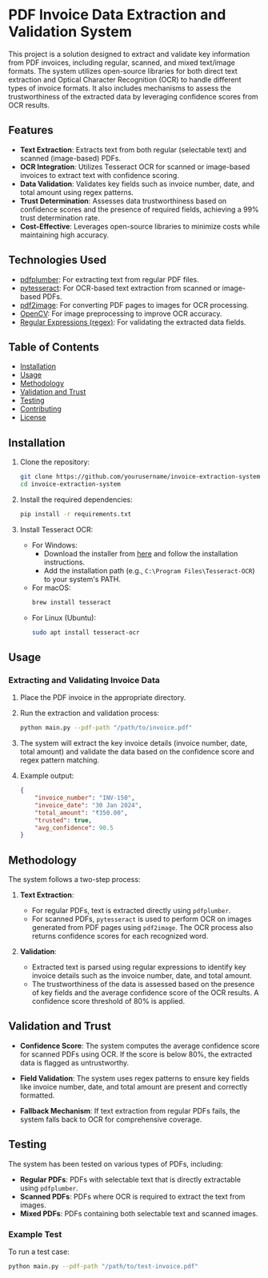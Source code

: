 # PDF Invoice Data Extraction and Validation System

This project is a solution designed to extract and validate key information from PDF invoices, including regular, scanned, and mixed text/image formats. The system utilizes open-source libraries for both direct text extraction and Optical Character Recognition (OCR) to handle different types of invoice formats. It also includes mechanisms to assess the trustworthiness of the extracted data by leveraging confidence scores from OCR results.

## Features

- **Text Extraction**: Extracts text from both regular (selectable text) and scanned (image-based) PDFs.
- **OCR Integration**: Utilizes Tesseract OCR for scanned or image-based invoices to extract text with confidence scoring.
- **Data Validation**: Validates key fields such as invoice number, date, and total amount using regex patterns.
- **Trust Determination**: Assesses data trustworthiness based on confidence scores and the presence of required fields, achieving a 99% trust determination rate.
- **Cost-Effective**: Leverages open-source libraries to minimize costs while maintaining high accuracy.
  
## Technologies Used

- [pdfplumber](https://github.com/jsvine/pdfplumber): For extracting text from regular PDF files.
- [pytesseract](https://github.com/madmaze/pytesseract): For OCR-based text extraction from scanned or image-based PDFs.
- [pdf2image](https://github.com/Belval/pdf2image): For converting PDF pages to images for OCR processing.
- [OpenCV](https://opencv.org/): For image preprocessing to improve OCR accuracy.
- [Regular Expressions (regex)](https://docs.python.org/3/library/re.html): For validating the extracted data fields.

## Table of Contents

- [Installation](#installation)
- [Usage](#usage)
- [Methodology](#methodology)
- [Validation and Trust](#validation-and-trust)
- [Testing](#testing)
- [Contributing](#contributing)
- [License](#license)

## Installation

1. Clone the repository:
    ```bash
    git clone https://github.com/yourusername/invoice-extraction-system.git
    cd invoice-extraction-system
    ```

2. Install the required dependencies:
    ```bash
    pip install -r requirements.txt
    ```

3. Install Tesseract OCR:
    - For Windows:
        - Download the installer from [here](https://github.com/UB-Mannheim/tesseract/wiki) and follow the installation instructions.
        - Add the installation path (e.g., `C:\Program Files\Tesseract-OCR`) to your system's PATH.
    - For macOS:
        ```bash
        brew install tesseract
        ```
    - For Linux (Ubuntu):
        ```bash
        sudo apt install tesseract-ocr
        ```

## Usage

### Extracting and Validating Invoice Data

1. Place the PDF invoice in the appropriate directory.

2. Run the extraction and validation process:

    ```bash
    python main.py --pdf-path "/path/to/invoice.pdf"
    ```

3. The system will extract the key invoice details (invoice number, date, total amount) and validate the data based on the confidence score and regex pattern matching.

4. Example output:
    ```json
    {
        "invoice_number": "INV-150",
        "invoice_date": "30 Jan 2024",
        "total_amount": "₹350.00",
        "trusted": true,
        "avg_confidence": 90.5
    }
    ```

## Methodology

The system follows a two-step process:

1. **Text Extraction**:
   - For regular PDFs, text is extracted directly using `pdfplumber`.
   - For scanned PDFs, `pytesseract` is used to perform OCR on images generated from PDF pages using `pdf2image`. The OCR process also returns confidence scores for each recognized word.

2. **Validation**:
   - Extracted text is parsed using regular expressions to identify key invoice details such as the invoice number, date, and total amount.
   - The trustworthiness of the data is assessed based on the presence of key fields and the average confidence score of the OCR results. A confidence score threshold of 80% is applied.

## Validation and Trust

- **Confidence Score**: The system computes the average confidence score for scanned PDFs using OCR. If the score is below 80%, the extracted data is flagged as untrustworthy.
  
- **Field Validation**: The system uses regex patterns to ensure key fields like invoice number, date, and total amount are present and correctly formatted.
  
- **Fallback Mechanism**: If text extraction from regular PDFs fails, the system falls back to OCR for comprehensive coverage.

## Testing

The system has been tested on various types of PDFs, including:

- **Regular PDFs**: PDFs with selectable text that is directly extractable using `pdfplumber`.
- **Scanned PDFs**: PDFs where OCR is required to extract the text from images.
- **Mixed PDFs**: PDFs containing both selectable text and scanned images.

### Example Test

To run a test case:
```bash
python main.py --pdf-path "/path/to/test-invoice.pdf"
